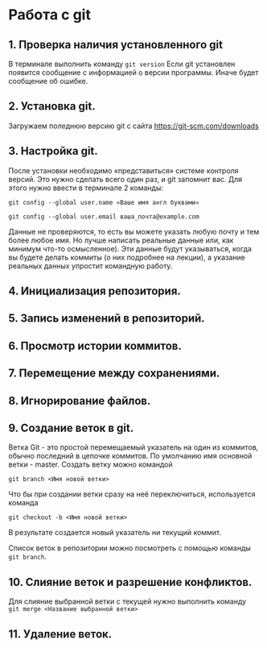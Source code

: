 # Работа с git

## 1. Проверка наличия установленного git

В терминале выполнить команду  `git version`
Если git установлен появится сообщение с информацией  о версии программы. Иначе будет сообщение об ошибке.

## 2. Установка git.
Загружаем поледнюю версию git с сайта https://git-scm.com/downloads

## 3. Настройка git.
После установки необходимо «представиться» системе контроля версий. Это нужно сделать всего один раз, и git запомнит вас. Для этого нужно ввести в терминале 2 команды:
```
git config --global user.name «Ваше имя англ буквами»

git config --global user.email ваша_почта@example.com
```

Данные не проверяются, то есть вы можете указать любую почту и тем более любое имя. Но лучше написать реальные данные или, как минимум что-то осмысленное). Эти данные будут указываться, когда вы будете делать коммиты (о них подробнее на лекции), а указание реальных данных упростит командную работу.

## 4. Инициализация репозитория.
## 5. Запись изменений в репозиторий.
## 6. Просмотр истории коммитов.
## 7. Перемещение между сохранениями.
## 8. Игнорирование файлов.
## 9. Создание веток в git.
Ветка Git - это простой перемещаемый указатель на один из коммитов, обычно последний в цепочке коммитов.
По умолчанию имя основной ветки - master.
Создать ветку можно командой 
```
git branch <Имя новой ветки>
```
Что бы при создании ветки сразу на неё переключиться, используется команда
```
git checkout -b <Имя новой ветки>
```
В результате создается новый указатель ни текущий коммит.

Список веток в репозитории можно посмотреть с помощью команды `git branch`.
## 10. Слияние веток и разрешение конфликтов.
Для слияние выбранной ветки с текущей нужно выполнить команду 
` git merge <Название выбранной ветки>`

## 11. Удаление веток.